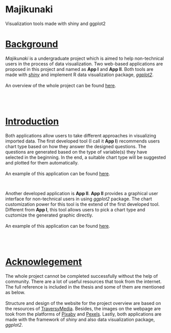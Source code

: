 # Majikunaki
Visualization tools made with shiny and ggplot2

<html>
  </body>
    <h1><u>Background</u></h1>

<p><i>Majikunaki</i> is a undergraduate project which is aimed to help non-technical users
      in the process of data visualization. Two web-based applications are proposed in this project 
      and named as <b>App I</b> and <b>App II</b>. Both tools are made with <a href="https://shiny.rstudio.com/" target="_blank"><i>shiny</i></a> and implement R data visualization package,  
      <a href="https://ggplot2.tidyverse.org/" target="_blank"><i>ggplot2</i></a>.
      <br /> <br />
      An overview of the whole project can be found <a href="https://kaiwenteoh.github.io/majikunaki/" target="_blank">here</a>.
</p>

<br />
<br />

<h1><u>Introduction</u></h1>

<p> Both applications allow users to take different approaches in visualizing imported data.	
	The first developed tool (I call it <b>App I</b>) recommends users chart type based on how they answer 
	the designed questions. The questions are generated based on the type of variable(s) they have selected in the beginning.
	In the end, a suitable chart type will be suggested and plotted for them automatically.
	<br /> <br />
	An example of this application can be found <a href="https://majikunaki.shinyapps.io/app1/" target="_blank">here</a>.
</p>
<br /> 

<p> Another developed application is <b>App II</b>. <b>App II</b> provides a graphical user interface for non-technical users
	in using <i>ggplot2</i> package. The chart customization power for this tool is the extend of the first developed tool. 
	Different from <b>App I</b>, this tool allows users to pick a chart type and cuztomize the generated graphic directly.
	<br /> <br />
	An example of this application can be found <a href="https://majikunaki.shinyapps.io/app2/" target="_blank">here</a>.
</p>
		
<br />
<br />

<h1><u>Acknowlegement</u></h1> 	

<p>
   The whole project cannot be completed successfully without the help of community. There are a lot of useful resources that took
   from the internet. The full reference is included in the thesis and some of them are mentioned as below.
   <br /><br />
   Structure and design of the website for the project overview are based on the resources of
   <a href="https://www.traversymedia.com/" target="_blank">TraversyMedia</a>. Besides, the images 
   on the webpage are took from the platforms of <a href="https://pixabay.com/" target="_blank">Pixaby</a>
   and <a href="https://www.pexels.com/" target="_blank">Pexels</a>. Lastly, both applications are made with the framework of <i>shiny</i> and also data visualization package, <i>
   ggplot2</i>.
</p>
  </body>
</html>   
	
	
	


	

 
